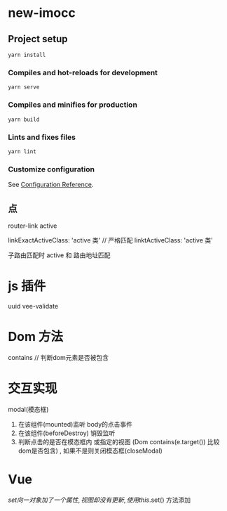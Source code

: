 # new-imocc

## Project setup
```
yarn install
```

### Compiles and hot-reloads for development
```
yarn serve
```

### Compiles and minifies for production
```
yarn build
```

### Lints and fixes files
```
yarn lint
```

### Customize configuration
See [Configuration Reference](https://cli.vuejs.org/config/).

## 点

router-link active

linkExactActiveClass: 'active 类'  // 严格匹配
linktActiveClass: 'active 类'

子路由匹配时   active 和 路由地址匹配


# js 插件

uuid 
vee-validate

# Dom 方法

contains // 判断dom元素是否被包含

# 交互实现

modal(模态框)
  1. 在该组件(mounted)监听 body的点击事件
  2. 在该组件(beforeDestroy) 销毁监听
  3. 判断点击的是否在模态框内 或指定的视图 (Dom contains(e.target()) 比较dom是否包含) , 如果不是则关闭模态框(closeModal)

# Vue
$set
  向一对象加了一个属性, 视图却没有更新, 使用 this.$set()  方法添加
